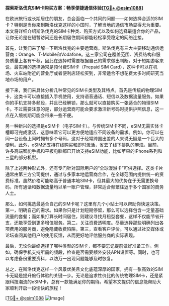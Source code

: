 **探索斯洛伐克SIM卡购买方案：畅享便捷通信体验[[TG💪+ @esim1088](https://t.me/s/esim1088)]**

在欧洲旅行或长期居住的朋友，总会面临一个共同的问题——如何选择合适的SIM卡？特别是当你来到斯洛伐克这样的小国时，了解当地的通信市场显得尤为重要。本文将详细介绍斯洛伐克的SIM卡种类、购买方式以及如何选择最适合你的产品，让你无论是在短暂访问还是长期居住期间都能轻松享受稳定的网络连接。

首先，让我们来了解一下斯洛伐克的主要运营商。斯洛伐克有三大主要移动通信运营商：Orange、T-Mobile和Vodafone。这三家公司在覆盖范围、资费结构和服务质量上各有千秋，因此在选择时需要根据自己的需求做出判断。对于短期游客来说，最实用的选择通常是预付费SIM卡（Prepaid SIM Card），这种卡可以在机场、火车站附近的营业厅或者便利店轻松买到，非常适合不想花费太多时间研究当地市场的用户。

接下来，我们来具体分析几种常见的SIM卡类型及其特点。首先是传统的物理SIM卡，这类卡可以直接插入手机使用，支持语音通话、短信以及数据流量服务。如果你的手机支持多频段，并且已经解锁，那么就可以直接购买一张适合的物理SIM卡。不过需要注意的是，部分运营商可能会要求激活新号码时提供护照信息，这一点在入境初期可能会带来一些不便。

另一种新兴的选择是eSIM卡（电子SIM卡）。与传统SIM卡不同，eSIM无需实体卡槽即可完成激活，这意味着它可以更方便地适应不同设备的需求。例如，你可以在同一台设备上同时拥有多个号码，这对于经常跨国出差的人来说无疑是一个巨大的便利。此外，eSIM还支持在线购买和即时激活，省去了线下排队的麻烦。目前，许多高端智能手机和平板电脑都已开始支持eSIM功能，比如苹果的iPhone系列和三星的部分机型。

除了上述两种形式外，还有专门针对国际用户的“全球漫游卡”可供选择。这类卡片通常由第三方公司提供，通过与多家本地运营商合作，在全球范围内提供统一的资费标准。虽然价格可能略高于普通本地SIM卡，但其最大的优势在于无需更换号码，所有通话和数据流量均以单一账户管理，非常适合频繁往返于多个国家的商务人士。

那么，如何挑选最适合自己的SIM卡呢？这里有几个小贴士可以帮助你快速决策。第一，明确自己的需求。如果你只是计划短期停留，那么可以选择包含一定量基础流量的套餐；而如果打算长时间居住，则建议寻找月租型套餐，这样不仅能节省开支，还能享受到更多增值服务。第二，关注资费透明度。尽量选择那些明确列出各项费用的服务商，避免隐藏收费陷阱。第三，查看客户评价。可以通过社交媒体或论坛查阅其他用户的使用反馈，从而更好地评估服务商的实际表现。

最后，无论你最终选择了哪种类型的SIM卡，都不要忘记提前做好准备工作。例如，确保手机支持所需的频段，检查是否需要额外安装APN设置等。同时，也可以考虑备份重要资料，以防万一出现问题能够及时恢复。

总之，在斯洛伐克这样一个风景优美且文化底蕴深厚的国家，拥有一张高效的SIM卡无疑是提升旅行体验的关键一步。无论是追求性价比的传统物理SIM卡，还是紧跟科技潮流的eSIM卡，总有一款能满足你的期待。希望本文提供的信息能帮助大家顺利开启一段愉快的旅程！

[[TG💪+ @esim1088](https://t.me/s/esim1088) ![Image](https://i.postimg.cc/4NQfJmqS/Snipaste-2025-05-13-00-14-12.png)]